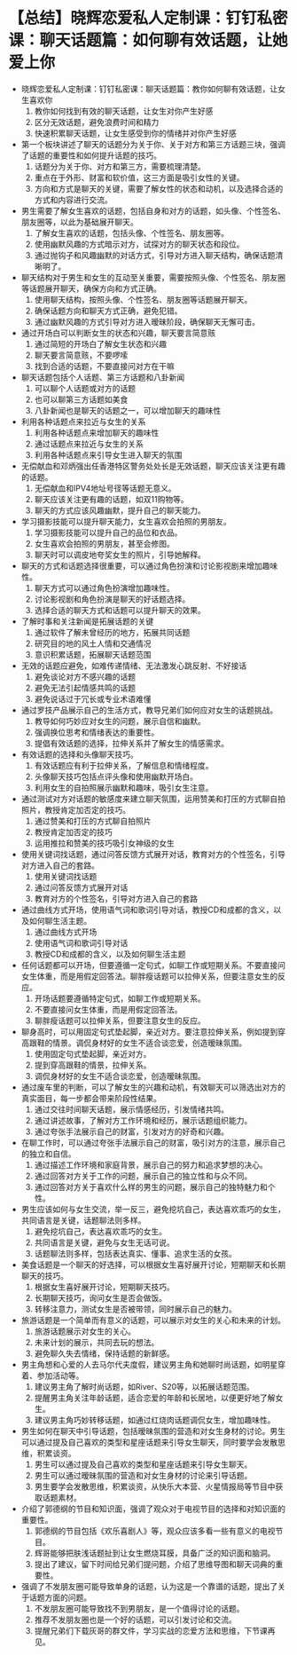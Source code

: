 # 【总结】晓辉恋爱私人定制课：钉钉私密课：聊天话题篇：如何聊有效话题，让她爱上你

-   晓辉恋爱私人定制课：钉钉私密课：聊天话题篇：教你如何聊有效话题，让女生喜欢你
    1.  教你如何找到有效的聊天话题，让女生对你产生好感
    2.  区分无效话题，避免浪费时间和精力
    3.  快速积累聊天话题，让女生感受到你的情绪并对你产生好感
-   第一个板块讲述了聊天的话题分为关于你、关于对方和第三方话题三块，强调了话题的重要性和如何提升话题的技巧。
    1.  话题分为关于你、对方和第三方，需要梳理清楚。
    2.  重点在于外形、财富和软价值，这三方面是吸引女性的关键。
    3.  方向和方式是聊天的关键，需要了解女性的状态和动机，以及选择合适的方式和内容进行交流。
-   男生需要了解女生喜欢的话题，包括自身和对方的话题，如头像、个性签名、朋友圈等，以此为基础展开聊天。
    1.  了解女生喜欢的话题，包括头像、个性签名、朋友圈等。
    2.  使用幽默风趣的方式暗示对方，试探对方的聊天状态和段位。
    3.  通过抛钩子和风趣幽默的对话方式，引导对方进入聊天结构，确保话题清晰明了。
-   聊天结构对于男生和女生的互动至关重要，需要按照头像、个性签名、朋友圈等话题展开聊天，确保方向和方式正确。
    1.  使用聊天结构，按照头像、个性签名、朋友圈等话题展开聊天。
    2.  确保话题方向和聊天方式正确，避免犯错。
    3.  通过幽默风趣的方式引导对方进入暧昧阶段，确保聊天无懈可击。
-   通过开场白可以判断女生的状态和兴趣，聊天要言简意赅
    1.  通过简短的开场白了解女生状态和兴趣
    2.  聊天要言简意赅，不要啰嗦
    3.  找到合适的话题，不要直接问对方在干嘛
-   聊天话题包括个人话题、第三方话题和八卦新闻
    1.  可以聊个人话题或对方的话题
    2.  也可以聊第三方话题如美食
    3.  八卦新闻也是聊天的话题之一，可以增加聊天的趣味性
-   利用各种话题点来拉近与女生的关系
    1.  利用各种话题点来增加聊天的趣味性
    2.  通过话题点来拉近与女生的关系
    3.  利用各种话题点来引导女生进入聊天的氛围
-   无偿献血和邓炳强出任香港特区警务处处长是无效话题，聊天应该关注更有趣的话题。
    1.  无偿献血和IPV4地址号径等话题无意义。
    2.  聊天应该关注更有趣的话题，如双11购物等。
    3.  聊天的方式应该风趣幽默，提升自己的聊天能力。
-   学习摄影技能可以提升聊天能力，女生喜欢会拍照的男朋友。
    1.  学习摄影技能可以提升自己的品位和衣品。
    2.  女生喜欢会拍照的男朋友，甚至会修图。
    3.  聊天时可以调皮地夸奖女生的照片，引导她解释。
-   聊天的方式和话题选择很重要，可以通过角色扮演和讨论影视剧来增加趣味性。
    1.  聊天方式可以通过角色扮演增加趣味性。
    2.  讨论影视剧和角色扮演是聊天的好话题选择。
    3.  选择合适的聊天方式和话题可以提升聊天的效果。
-   了解时事和关注新闻是拓展话题的关键
    1.  通过软件了解未曾经历的地方，拓展共同话题
    2.  研究目的地的风土人情和交通情况
    3.  意识积累话题，拓展聊天话题范围
-   无效的话题应避免，如难传递情绪、无法激发心跳反射、不好接话
    1.  避免谈论对方不感兴趣的话题
    2.  避免无法引起情感共鸣的话题
    3.  避免说话过于冗长或专业术语难懂
-   通过罗技产品展示自己的生活方式，教导兄弟们如何应对女生的话题挑战。
    1.  教导如何巧妙应对女生的问题，展示自信和幽默。
    2.  强调换位思考和情绪表达的重要性。
    3.  提倡有效话题的选择，拉伸关系并了解女生的情感需求。
-   有效话题的选择和头像聊天技巧。
    1.  有效话题应有利于拉伸关系，了解信息和情绪程度。
    2.  头像聊天技巧包括点评头像和使用幽默开场白。
    3.  利用女生的自拍照展示幽默和趣味，吸引女生注意。
-   通过测试对方对话题的敏感度来建立聊天氛围，运用赞美和打压的方式聊自拍照片，教授肯定加否定的技巧。
    1.  通过赞美和打压的方式聊自拍照片
    2.  教授肯定加否定的技巧
    3.  运用推拉和赞美的技巧吸引女神级的女生
-   使用关键词找话题，通过问答反馈方式展开对话，教育对方的个性签名，引导对方进入自己的套路。
    1.  使用关键词找话题
    2.  通过问答反馈方式展开对话
    3.  教育对方的个性签名，引导对方进入自己的套路
-   通过曲线方式开场，使用语气词和歌词引导对话，教授CD和成都的含义，以及如何聊生活主题。
    1.  通过曲线方式开场
    2.  使用语气词和歌词引导对话
    3.  教授CD和成都的含义，以及如何聊生活主题
-   任何话题都可以开场，但要遵循一定句式，如聊工作或短期关系。不要直接问女生体重，而是用假定回答法。聊胖瘦话题可以拉伸关系，但要注意女生的反应。
    1.  开场话题要遵循特定句式，如聊工作或短期关系。
    2.  不要直接问女生体重，而是用假定回答法。
    3.  聊胖瘦话题可以拉伸关系，但要注意女生的反应。
-   聊身高时，可以用固定句式垫起脚，亲近对方。要注意拉伸关系，例如提到穿高跟鞋的情景。调侃身材好的女生不适合谈恋爱，创造暧昧氛围。
    1.  使用固定句式垫起脚，亲近对方。
    2.  提到穿高跟鞋的情景，拉伸关系。
    3.  调侃身材好的女生不适合谈恋爱，创造暧昧氛围。
-   通过废车里的判断，可以了解女生的兴趣和动机，有效聊天可以筛选出对方的真实面目，每一步都会带来阶段性结果。
    1.  通过交往时间聊天话题，展示情感经历，引发情绪共鸣。
    2.  通过讲述故事，了解对方工作环境和经历，展示话题组织能力。
    3.  通过夸张手法展示自己的财富，引发对方的好奇和兴趣。
-   在聊工作时，可以通过夸张手法展示自己的财富，吸引对方的注意，展示自己的独立和自信。
    1.  通过描述工作环境和家庭背景，展示自己的努力和追求梦想的决心。
    2.  通过回答对方关于工作的问题，展示自己的独立性和与众不同。
    3.  通过回答对方关于喜欢什么样的男生的问题，展示自己的独特魅力和个性。
-   男生应该如何与女生交流，举一反三，避免挖坑自己，表达喜欢乖巧的女生，共同语言是关键，话题聊法则多样。
    1.  避免挖坑自己，表达喜欢乖巧的女生。
    2.  共同语言是关键，避免与女生无话可说。
    3.  话题聊法则多样，包括表达真实、懂事、追求生活的女孩。
-   美食话题是一个聊天的好选择，可以根据女生喜好展开讨论，短期聊天和长期聊天的技巧。
    1.  根据女生喜好展开讨论，短期聊天技巧。
    2.  长期聊天技巧，询问女生是否会做饭。
    3.  转移注意力，测试女生是否被带领，同时展示自己的魅力。
-   旅游话题是一个简单而有意义的话题，可以展示对女生的关心和未来的计划。
    1.  旅游话题展示对女生的关心。
    2.  未来计划的展示，共同去玩的想法。
    3.  避免聊久失去情绪，保持话题的新鲜感。
-   男主角想和心爱的人去马尔代夫度假，建议男主角和她聊时尚话题，如明星穿着、参加活动等。
    1.  建议男主角了解时尚话题，如River、S20等，以拓展话题范围。
    2.  提醒男主角关注年龄话题，适合恋爱的年龄和长居地，以便更好地了解女生。
    3.  建议男主角巧妙转移话题，如通过红烧肉话题调侃女生，增加趣味性。
-   男生如何在聊天中引导话题，包括暧昧氛围的营造和对女生身材的讨论。男生可以通过提及自己喜欢的类型和星座话题来引导女生聊天，同时要学会发散思维，积累谈资。
    1.  男生可以通过提及自己喜欢的类型和星座话题来引导女生聊天。
    2.  男生可以通过暧昧氛围的营造和对女生身材的讨论来引导话题。
    3.  男生要学会发散思维，积累谈资，从快乐大本营、火星情报局等节目中获取话题素材。
-   介绍了郭德纲的节目和知识面，强调了观众对于电视节目的选择和对知识面的重要性。
    1.  郭德纲的节目包括《欢乐喜剧人》等，观众应该多看一些有意义的电视节目。
    2.  辉哥能够把肤浅话题扯到让女生燃烧耳膜，具备广泛的知识面和脑洞。
    3.  提出了建议，留下时间给兄弟们提问题，介绍了思维导图和聊天词典的重要性。
-   强调了不发朋友圈可能导致单身的话题，认为这是一个靠谱的话题，提出了关于话题方面的问题。
    1.  不发朋友圈可能导致找不到男朋友，是一个值得讨论的话题。
    2.  推荐不发朋友圈也是一个好的话题，可以引发讨论和交流。
    3.  提醒兄弟们下载灰哥的群文件，学习实战的恋爱方法和思维，下节课再见。
